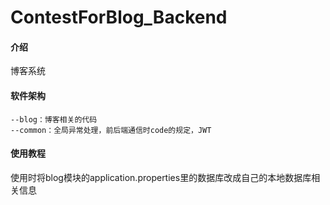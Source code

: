 # ContestForBlog_Backend

#### 介绍
博客系统

#### 软件架构
```
--blog：博客相关的代码
--common：全局异常处理，前后端通信时code的规定，JWT
```


#### 使用教程
使用时将blog模块的application.properties里的数据库改成自己的本地数据库相关信息

